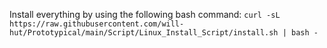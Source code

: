 Install everything by using the following bash command:
`curl -sL https://raw.githubusercontent.com/will-hut/Prototypical/main/Script/Linux_Install_Script/install.sh | bash -`
